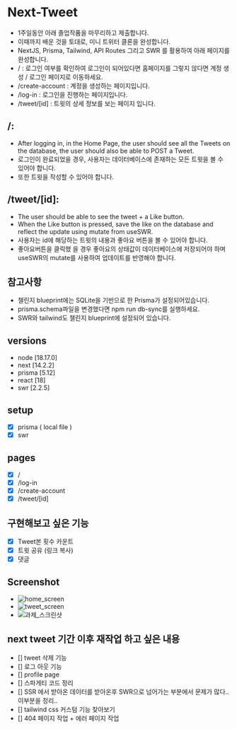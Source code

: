 # Next-Tweet

- 1주일동안 아래 졸업작품을 마무리하고 제출합니다.
- 이때까지 배운 것을 토대로, 미니 트위터 클론을 완성합니다.
- NextJS, Prisma, Tailwind, API Routes 그리고 SWR 를 활용하여 아래 페이지를 완성합니다.
- / : 로그인 여부를 확인하여 로그인이 되어있다면 홈페이지를 그렇지 않다면 계정 생성 / 로그인 페이지로 이동하세요.
- /create-account : 계정을 생성하는 페이지입니다.
- /log-in : 로그인을 진행하는 페이지입니다.
- /tweet/[id] : 트윗의 상세 정보를 보는 페이지 입니다.

## /:

- After logging in, in the Home Page, the user should see all the Tweets on the database, the user should also be able to POST a Tweet.
- 로그인이 완료되었을 경우, 사용자는 데이터베이스에 존재하는 모든 트윗을 볼 수 있어야 합니다.
- 또한 트윗을 작성할 수 있어야 합니다.

## /tweet/[id]:

- The user should be able to see the tweet + a Like button.
- When the Like button is pressed, save the like on the database and reflect the update using mutate from useSWR.
- 사용자는 id에 해당하는 트윗의 내용과 좋아요 버튼을 볼 수 있어야 합니다.
- 좋아요버튼을 클릭했 을 경우 좋아요의 상태값이 데이터베이스에 저장되어야 하며 useSWR의 mutate를 사용하여 업데이트를 반영해야 합니다.

## 참고사항

- 챌린지 blueprint에는 SQLite을 기반으로 한 Prisma가 설정되어있습니다.
- prisma.schema파일을 변경했다면 npm run db-sync를 실행하세요.
- SWR와 tailwind도 챌린지 blueprint에 설정되어 있습니다.

## versions

- node [18.17.0]
- next [14.2.2]
- prisma [5.12]
- react [18]
- swr [2.2.5]

## setup

- [x] prisma ( local file )
- [x] swr

## pages

- [x] /
- [x] /log-in
- [x] /create-account
- [x] /tweet/[id]

## 구현해보고 싶은 기능

- [x] Tweet본 횟수 카운트
- [x] 트윗 공유 (링크 복사)
- [x] 댓글

## Screenshot

- ![home_screen](https://github.com/kajj8808/next-tweet/assets/71279997/3477c516-a7fb-4f40-955a-f0def9eaaa9e)
- ![tweet_screen](https://github.com/kajj8808/next-tweet/assets/71279997/938e8f3b-33d2-4099-b863-b896c7105580)
- ![과제_스크린샷](https://github.com/kajj8808/next-tweet/assets/71279997/df76f16e-2471-458f-b5f8-c3a6d7d0eaa8)

## next tweet 기간 이후 재작업 하고 싶은 내용

- [] tweet 삭제 기능
- [] 로그 아웃 기능
- [] profile page
- [] 스파게티 코드 정리
- [] SSR 에서 받아온 데이터를 받아온후 SWR으로 넘어가는 부분에서 문제가 많다.. 이부분을 정리..
- [] tailwind css 커스텀 기능 찾아보기
- [] 404 페이지 작업 + 에러 페이지 작업
